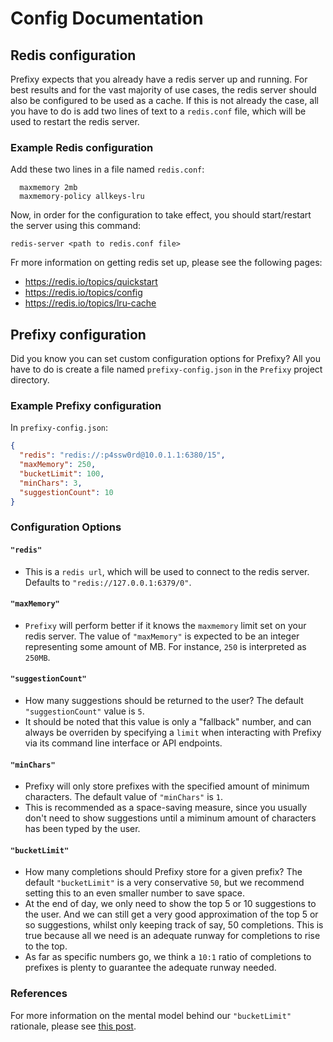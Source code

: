 # Config Documentation

## Redis configuration

Prefixy expects that you already have a redis server
up and running. For best results and for the vast
majority of use cases, the redis server should also
be configured to be used as a cache. If this is not
already the case, all you have to do is add two lines
of text to a `redis.conf` file, which will be used to
restart the redis server.

### Example Redis configuration

Add these two lines in a file named `redis.conf`:

```
  maxmemory 2mb
  maxmemory-policy allkeys-lru
```

Now, in order for the configuration to take effect,
you should start/restart the server using this command:

`redis-server <path to redis.conf file>`

Fr more information on getting redis set up,
please see the following pages:

 - https://redis.io/topics/quickstart
 - https://redis.io/topics/config
 - https://redis.io/topics/lru-cache

## Prefixy configuration

Did you know you can set custom configuration options
for Prefixy? All you have to do is create a file named
`prefixy-config.json` in the `Prefixy` project directory.

### Example Prefixy configuration

In `prefixy-config.json`:

```json
{
  "redis": "redis://:p4ssw0rd@10.0.1.1:6380/15",
  "maxMemory": 250,
  "bucketLimit": 100,
  "minChars": 3,
  "suggestionCount": 10
}
```

### Configuration Options

#### `"redis"`
 - This is a `redis url`, which will be used to
 connect to the redis server. Defaults to
 `"redis://127.0.0.1:6379/0"`.

#### `"maxMemory"`
 - `Prefixy` will perform better if it knows
 the `maxmemory` limit set on your redis server.
 The value of `"maxMemory"` is expected to be an
 integer representing some amount of MB. For instance,
 `250` is interpreted as `250MB`.

#### `"suggestionCount"`
 - How many suggestions should be returned to the
 user? The default `"suggestionCount"` value is `5`.
 - It should be noted that this value is only a
 "fallback" number, and can always be overriden
 by specifying a `limit` when interacting with
 Prefixy via its command line interface or API endpoints.

#### `"minChars"`
 - Prefixy will only store prefixes with the
 specified amount of minimum characters. The
 default value of `"minChars"` is `1`.
 - This is recommended as a space-saving measure, since
 you usually don't need to show suggestions until a miminum
 amount of characters has been typed by the user.

#### `"bucketLimit"`
 - How many completions should Prefixy store for
 a given prefix? The default `"bucketLimit"` is a
 very conservative `50`, but we recommend setting
 this to an even smaller number to save space.
 - At the end of day, we only need to show the top
 5 or 10 suggestions to the user. And we can still
 get a very good approximation of the top 5 or so
 suggestions, whilst only keeping track of say, 50
 completions. This is true because all we need is
 an adequate runway for completions to rise to the top.
 - As far as specific numbers go, we think a `10:1`
 ratio of completions to prefixes is plenty to guarantee
 the adequate runway needed.

### References

For more information on the mental model behind our
`"bucketLimit"` rationale, please see [this post](http://oldblog.antirez.com/post/autocomplete-with-redis.html).
